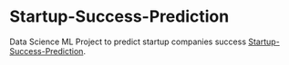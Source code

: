 # Startup-Success-Prediction
Data Science ML Project to predict startup companies success
[Startup-Success-Prediction](docs/startup_success_prediction.md).
